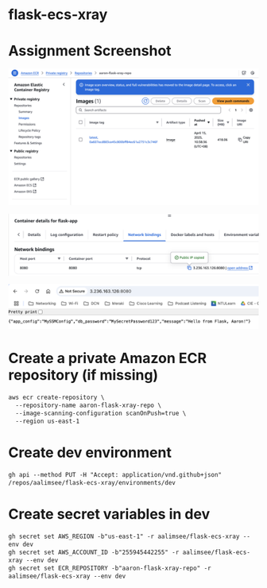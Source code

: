 # flask-ecs-xray

# Assignment Screenshot
![ECR](doc/ECR.png)

![network](doc/flaskContainerNetwork.png)

![Test result](doc/testingResults.png)

# Create a private Amazon ECR repository (if missing)
```
aws ecr create-repository \
  --repository-name aaron-flask-xray-repo \
  --image-scanning-configuration scanOnPush=true \
  --region us-east-1
```

# Create dev environment
```
gh api --method PUT -H "Accept: application/vnd.github+json" /repos/aalimsee/flask-ecs-xray/environments/dev
```

# Create secret variables in dev
```
gh secret set AWS_REGION -b"us-east-1" -r aalimsee/flask-ecs-xray --env dev
gh secret set AWS_ACCOUNT_ID -b"255945442255" -r aalimsee/flask-ecs-xray --env dev
gh secret set ECR_REPOSITORY -b"aaron-flask-xray-repo" -r aalimsee/flask-ecs-xray --env dev
```
